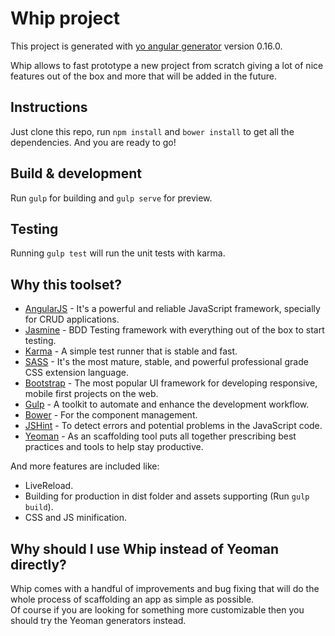 # Whip project

This project is generated with [yo angular generator](https://github.com/yeoman/generator-angular)
version 0.16.0.

Whip allows to fast prototype a new project from scratch giving a lot of nice features out of the box and more that will be added in the future.

## Instructions

Just clone this repo, run `npm install` and `bower install` to get all the dependencies. And you are ready to go!

## Build & development

Run `gulp` for building and `gulp serve` for preview.

## Testing

Running `gulp test` will run the unit tests with karma.

## Why this toolset?
* [AngularJS](https://angularjs.org/) - It's a powerful and reliable JavaScript framework, specially for CRUD applications.
* [Jasmine](https://jasmine.github.io/) - BDD Testing framework with everything out of the box to start testing.
* [Karma](https://karma-runner.github.io) - A simple test runner that is stable and fast.
* [SASS](http://sass-lang.com/) - It's the most mature, stable, and powerful professional grade CSS extension language.
* [Bootstrap](http://getbootstrap.com/) - The most popular UI framework for developing responsive, mobile first projects on the web.
* [Gulp](http://gulpjs.com/) - A toolkit to automate and enhance the development workflow.
* [Bower](https://bower.io/) - For the component management.
* [JSHint](http://jshint.com/) - To detect errors and potential problems in the JavaScript code.
* [Yeoman](http://yeoman.io/) - As an scaffolding tool puts all together prescribing best practices and tools to help stay productive.

And more features are included like:
* LiveReload.
* Building for production in dist folder and assets supporting (Run `gulp build`).
* CSS and JS minification.

## Why should I use Whip instead of Yeoman directly?

Whip comes with a handful of improvements and bug fixing that will do the whole process of scaffolding an app as simple as possible.<br />Of course if you are looking for something more customizable then you should try the Yeoman generators instead.
